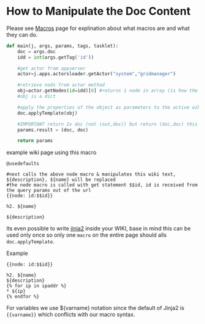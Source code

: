 How to Manipulate the Doc Content
=================================

Please see [Macros](Macros) page for explination about what macros are and what they can do.

```python
def main(j, args, params, tags, tasklet):
    doc = args.doc
    idd = int(args.getTag('id'))

    #get actor from appserver
    actor=j.apps.actorsloader.getActor("system","gridmanager")

    #retrieve nods from actor method
    obj=actor.getNodes(id=idd)[0] #returns 1 node in array (is how the getNodes method works)
    #obj is a dict

    #apply the properties of the object as parameters to the active wiki document
    doc.applyTemplate(obj)

    #IMPORTANT return 2x doc (not (out,doc)) but return (doc,doc) this tells the appserver that the doc was manipulated
    params.result = (doc, doc)

    return params
```

example wiki page using this macro

```
@usedefaults

#next calls the above node macro & manipulates this wiki text, ${description}, ${name} will be replaced
#the node macro is called with get statement $$id, id is received from the query params out of the url
{{node: id:$$id}}

h2. ${name}

${description}
```

Its even possible to write [jinja2](http://jinja.pocoo.org/docs/dev/) inside your WIKI, base in mind this can be used only once so only one `macro` on the entire page should alls `doc.applyTemplate`.

Example


```
{{node: id:$$id}}

h2. ${name}
${description}
{% for ip in ipaddr %}
* ${ip}
{% endfor %}
```

For variables we use ${varname} notation since the default of Jinja2 is `{{varname}}` which conflicts with our macro syntax.